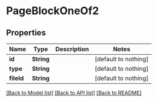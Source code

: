 # PageBlockOneOf2


## Properties
Name | Type | Description | Notes
------------ | ------------- | ------------- | -------------
**id** | **String** |  | [default to nothing]
**type** | **String** |  | [default to nothing]
**fileId** | **String** |  | [default to nothing]


[[Back to Model list]](../README.md#models) [[Back to API list]](../README.md#api-endpoints) [[Back to README]](../README.md)


